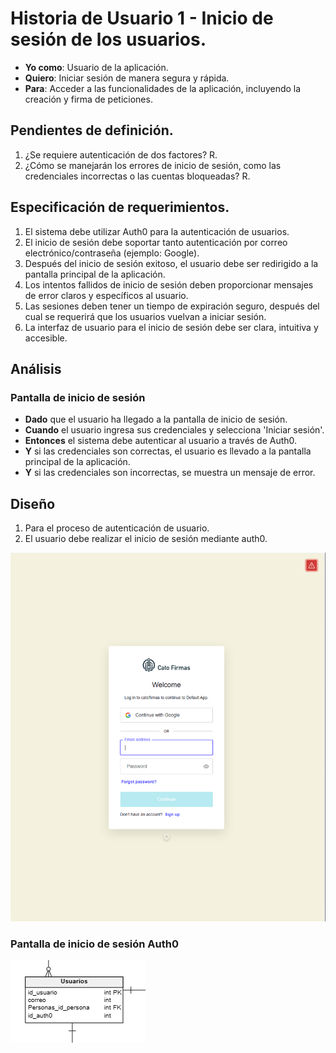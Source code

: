 # Historia de Usuario 1 - Inicio de sesión de los usuarios.

- **Yo como**: Usuario de la aplicación.
- **Quiero**: Iniciar sesión de manera segura y rápida.
- **Para**: Acceder a las funcionalidades de la aplicación, incluyendo la creación y firma de peticiones.

## Pendientes de definición.

1. ¿Se requiere autenticación de dos factores?
   R.
2. ¿Cómo se manejarán los errores de inicio de sesión, como las credenciales incorrectas o las cuentas bloqueadas?
   R.

## Especificación de requerimientos.

1. El sistema debe utilizar Auth0 para la autenticación de usuarios.
2. El inicio de sesión debe soportar tanto autenticación por correo electrónico/contraseña (ejemplo: Google).
3. Después del inicio de sesión exitoso, el usuario debe ser redirigido a la pantalla principal de la aplicación.
4. Los intentos fallidos de inicio de sesión deben proporcionar mensajes de error claros y específicos al usuario.
5. Las sesiones deben tener un tiempo de expiración seguro, después del cual se requerirá que los usuarios vuelvan a iniciar sesión.
6. La interfaz de usuario para el inicio de sesión debe ser clara, intuitiva y accesible.

## Análisis

### Pantalla de inicio de sesión

- **Dado** que el usuario ha llegado a la pantalla de inicio de sesión.
- **Cuando** el usuario ingresa sus credenciales y selecciona 'Iniciar sesión'.
- **Entonces** el sistema debe autenticar al usuario a través de Auth0.
- **Y** si las credenciales son correctas, el usuario es llevado a la pantalla principal de la aplicación.
- **Y** si las credenciales son incorrectas, se muestra un mensaje de error.

## Diseño

1. Para el proceso de autenticación de usuario.
2. El usuario debe realizar el inicio de sesión mediante auth0.

![Alt text](/historias/pantallas/inicio_sesion_auth0.png)

### Pantalla de inicio de sesión Auth0

![Alt text](/historias/pantallas/bbdd_usuario.png)
